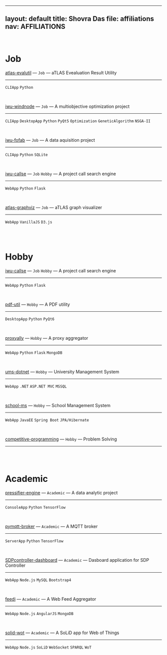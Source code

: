 
---
layout: default
title: Shovra Das
file: affiliations
nav: AFFILIATIONS
---

<br>


# Job

[atlas-evalutil](https://github.com/shovradas/atlas-evalutil) &#8212; `Job` &#8212; aTLAS Evealuation Result Utility

<hr>

`CLIApp` `Python`  

<br>

[iwu-windnode](https://github.com/shovradas/windnode-demonstrator) &#8212; `Job` &#8212; A multiobjective optimization project

<hr>

`CLIApp` `DesktopApp` `Python` `PyQt5` `Optimization` `GeneticAlgorithm` `NSGA-II`

<br>

[iwu-fofab](https://github.com/shovradas/iwu-fofab) &#8212; `Job` &#8212; A data aquisition project

<hr>

`CLIApp` `Python` `SQLite` 

<br>

[iwu-callse](https://github.com/shovradas/iwu-callse) &#8212; `Job` `Hobby` &#8212; A project call search engine

<hr>

`WebApp` `Python` `Flask` 

<br>

[atlas-graphviz](https://github.com/shovradas/atlas-graphviz) &#8212; `Job` &#8212; aTLAS graph visualizer

<hr>

`WebApp`  `VanillaJS` `D3.js` 

<br>


<br>


# Hobby

[iwu-callse](https://github.com/shovradas/iwu-callse) &#8212; `Job` `Hobby` &#8212; A project call search engine

<hr>

`WebApp` `Python` `Flask` 

<br>

[pdf-util](https://github.com/shovradas/pdf-util) &#8212; `Hobby` &#8212; A PDF utility

<hr>

`DesktopApp` `Python` `PyQt6` 

<br>

[proxyally](https://github.com/shovradas/proxyally) &#8212; `Hobby` &#8212; A proxy aggregator

<hr>

`WebApp` `Python` `Flask` `MongoDB` 

<br>

[ums-dotnet](https://github.com/shovradas/ums-dotnet) &#8212; `Hobby` &#8212; University Management System

<hr>

`WebApp` `.NET` `ASP.NET MVC` `MSSQL` 

<br>

[school-ms](https://github.com/shovradas/school-ms) &#8212; `Hobby` &#8212; School Management System

<hr>

`WebApp` `JavaEE` `Spring Boot` `JPA/Hibernate` 

<br>

[competitive-programming](https://github.com/shovradas/competitive-programming) &#8212; `Hobby` &#8212; Problem Solving

<hr>

   

<br>


<br>


# Academic

[pressifier-engine](https://github.com/binuv-tuc/pressifier-engine) &#8212; `Academic` &#8212; A data analytic project

<hr>

`ConsoleApp` `Python` `TensorFlow` 

<br>

[pymqtt-broker](https://github.com/shovradas/pymqtt-broker) &#8212; `Academic` &#8212; A MQTT broker

<hr>

`ServerApp` `Python` `TensorFlow` 

<br>

[SDPcontroller-dashboard](https://github.com/shovradas/SDPcontroller-dashboard) &#8212; `Academic` &#8212; Dasboard application for SDP Controller

<hr>

`WebApp` `Node.js` `MySQL` `Bootstrap4` 

<br>

[feedi](https://github.com/shovradas/feedi) &#8212; `Academic` &#8212; A Web Feed Aggregator

<hr>

`WebApp` `Node.js` `AngularJS` `MongoDB` 

<br>

[solid-wot](https://github.com/shovradas/solid-wot) &#8212; `Academic` &#8212; A SoLiD app for Web of Things

<hr>

`WebApp` `Node.js` `SoLiD` `WebSocket` `SPARQL` `WoT`

<br>